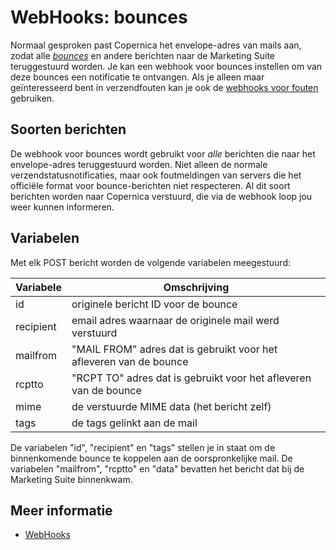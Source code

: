 # WebHooks: bounces

Normaal gesproken past Copernica het envelope-adres van mails aan,
zodat alle [*bounces*](./bounces) en andere berichten naar de Marketing Suite 
teruggestuurd worden. Je kan een webhook voor bounces instellen 
om van deze bounces een notificatie te ontvangen. Als je alleen maar 
geïnteresseerd bent in verzendfouten kan je ook de 
[webhooks voor fouten](webhook-failures) gebruiken.

## Soorten berichten

De webhook voor bounces wordt gebruikt voor _alle_ berichten die 
naar het envelope-adres teruggestuurd worden.
Niet alleen de normale verzendstatusnotificaties, maar ook foutmeldingen
van servers die het officiële format voor bounce-berichten niet respecteren.
Al dit soort berichten worden naar Copernica verstuurd, die 
via de webhook loop jou weer kunnen informeren.

## Variabelen

Met elk POST bericht worden de volgende variabelen meegestuurd:

| Variabele  | Omschrijving                                                       |  
|------------|--------------------------------------------------------------------|
| id         | originele bericht ID voor de bounce                                |
| recipient  | email adres waarnaar de originele mail werd verstuurd              |
| mailfrom   | "MAIL FROM" adres dat is gebruikt voor het afleveren van de bounce |
| rcptto     | "RCPT TO" adres dat is gebruikt voor het afleveren van de bounce   |
| mime       | de verstuurde MIME data (het bericht zelf)                         |
| tags       | de tags gelinkt aan de mail                                        |

De variabelen "id", "recipient" en "tags" stellen je in staat om de
binnenkomende bounce te koppelen aan de oorspronkelijke mail.
De variabelen "mailfrom", "rcptto" en "data" bevatten het bericht dat bij de Marketing Suite binnenkwam.

## Meer informatie

* [WebHooks](./webhooks)
